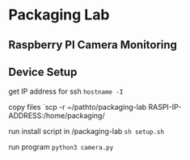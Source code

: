 # Packaging Lab 
## Raspberry PI Camera Monitoring

## Device Setup
get IP address for ssh
`hostname -I`

copy files 
`scp -r ~/pathto/packaging-lab RASPI-IP-ADDRESS:/home/packaging/

run install script in /packaging-lab
`sh setup.sh`

run program
`python3 camera.py`
